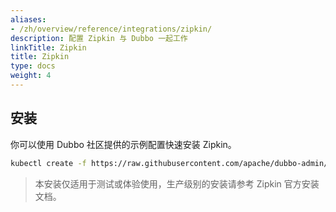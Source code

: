 ```yaml
---
aliases:
- /zh/overview/reference/integrations/zipkin/
description: 配置 Zipkin 与 Dubbo 一起工作
linkTitle: Zipkin
title: Zipkin
type: docs
weight: 4
---
```


## 安装

你可以使用 Dubbo 社区提供的示例配置快速安装 Zipkin。

```bash
kubectl create -f https://raw.githubusercontent.com/apache/dubbo-admin/refactor-with-go/deploy/kubernetes/zipkin.yaml
```
> 本安装仅适用于测试或体验使用，生产级别的安装请参考 Zipkin 官方安装文档。
